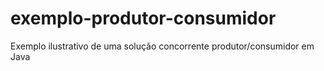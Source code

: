 # exemplo-produtor-consumidor
Exemplo ilustrativo de uma solução concorrente produtor/consumidor em Java
